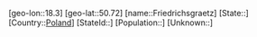 ﻿---
location: [50.72,18.3]
type: City
tags:
- geo/City


SpocWebEntityId: 30287
isDeleted: false
confidential: public

---
[geo-lon::18.3]
[geo-lat::50.72]
[name::Friedrichsgraetz]
[State::]
[Country::[Poland](geo/Continent/Europe/Poland.md)]
[StateId::]
[Population::]
[Unknown::]

